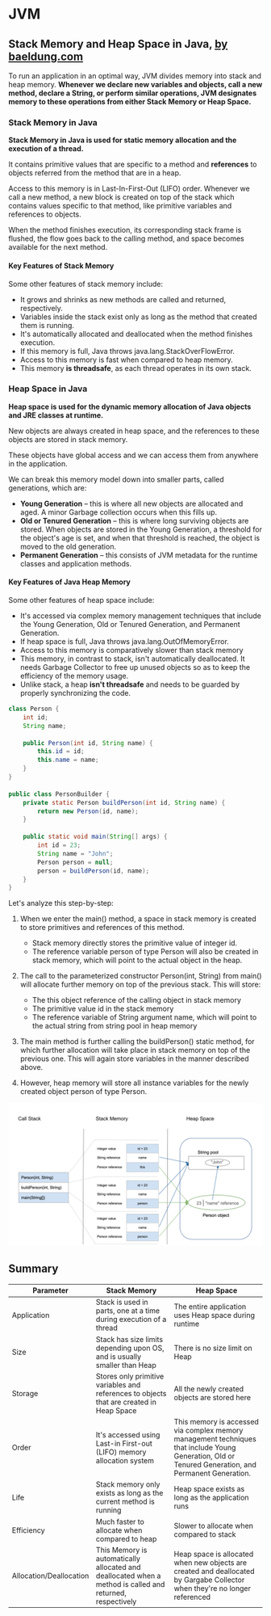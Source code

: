 # JVM

## Stack Memory and Heap Space in Java, [by baeldung.com](https://www.baeldung.com/java-stack-heap)

To run an application in an optimal way, JVM divides memory into stack and heap memory. **Whenever we declare new variables and objects, call a new method, declare a String, or perform similar operations, JVM designates memory to these operations from either Stack Memory or Heap Space.**

### Stack Memory in Java

**Stack Memory in Java is used for static memory allocation and the execution of a thread.**

It contains primitive values that are specific to a method and **references** to objects referred from the method that are in a heap.

Access to this memory is in Last-In-First-Out (LIFO) order. Whenever we call a new method, a new block is created on top of the stack which contains values specific to that method, like primitive variables and references to objects.

When the method finishes execution, its corresponding stack frame is flushed, the flow goes back to the calling method, and space becomes available for the next method.

#### Key Features of Stack Memory

Some other features of stack memory include:

- It grows and shrinks as new methods are called and returned, respectively.
- Variables inside the stack exist only as long as the method that created them is running.
- It's automatically allocated and deallocated when the method finishes execution.
- If this memory is full, Java throws java.lang.StackOverFlowError.
- Access to this memory is fast when compared to heap memory.
- This memory **is threadsafe**, as each thread operates in its own stack.

### Heap Space in Java

**Heap space is used for the dynamic memory allocation of Java objects and JRE classes at runtime.**

New objects are always created in heap space, and the references to these objects are stored in stack memory.

These objects have global access and we can access them from anywhere in the application.

We can break this memory model down into smaller parts, called generations, which are:

- **Young Generation** – this is where all new objects are allocated and aged. A minor Garbage collection occurs when this fills up.
- **Old or Tenured Generation** – this is where long surviving objects are stored. When objects are stored in the Young Generation, a threshold for the object's age is set, and when that threshold is reached, the object is moved to the old generation.
- **Permanent Generation** – this consists of JVM metadata for the runtime classes and application methods.

#### Key Features of Java Heap Memory

Some other features of heap space include:

- It's accessed via complex memory management techniques that include the Young Generation, Old or Tenured Generation, and Permanent Generation.
- If heap space is full, Java throws java.lang.OutOfMemoryError.
- Access to this memory is comparatively slower than stack memory
- This memory, in contrast to stack, isn't automatically deallocated. It needs Garbage Collector to free up unused objects so as to keep the efficiency of the memory usage.
- Unlike stack, a heap **isn't threadsafe** and needs to be guarded by properly synchronizing the code.

```java
class Person {
    int id;
    String name;

    public Person(int id, String name) {
        this.id = id;
        this.name = name;
    }
}

public class PersonBuilder {
    private static Person buildPerson(int id, String name) {
        return new Person(id, name);
    }

    public static void main(String[] args) {
        int id = 23;
        String name = "John";
        Person person = null;
        person = buildPerson(id, name);
    }
}
```

Let's analyze this step-by-step:

1. When we enter the main() method, a space in stack memory is created to store primitives and references of this method.
    - Stack memory directly stores the primitive value of integer id.
    - The reference variable person of type Person will also be created in stack memory, which will point to the actual object in the heap.

2. The call to the parameterized constructor Person(int, String) from main() will allocate further memory on top of the previous stack. This will store:
    - The this object reference of the calling object in stack memory
    - The primitive value id in the stack memory
    - The reference variable of String argument name, which will point to the actual string from string pool in heap memory

3. The main method is further calling the buildPerson() static method, for which further allocation will take place in stack memory on top of the previous one. This will again store variables in the manner described above.

4. However, heap memory will store all instance variables for the newly created object person of type Person.

![java-heap-stack-diagram](https://raw.githubusercontent.com/GuoenSu/HelloWorld/main/java-heap-stack-diagram.jpg)

## Summary

| Parameter | Stack Memory | Heap Space |
| --------- | ------------ | ---------- |
| Application | Stack is used in parts, one at a time during execution of a thread | The entire application uses Heap space during runtime |
| Size|Stack has size limits depending upon OS, and is usually smaller than Heap|There is no size limit on Heap|
|Storage|Stores only primitive variables and references to objects that are created in Heap Space|All the newly created objects are stored here|
|Order|It's accessed using Last-in First-out (LIFO) memory allocation system|This memory is accessed via complex memory management techniques that include Young Generation, Old or Tenured Generation, and Permanent Generation.
Life|Stack memory only exists as long as the current method is running|Heap space exists as long as the application runs
Efficiency|Much faster to allocate when compared to heap|Slower to allocate when compared to stack
Allocation/Deallocation|This Memory is automatically allocated and deallocated when a method is called and returned, respectively|Heap space is allocated when new objects are created and deallocated by Gargabe Collector when they're no longer referenced

